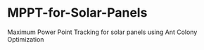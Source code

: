 # MPPT-for-Solar-Panels
Maximum Power Point Tracking for solar panels using Ant Colony Optimization
